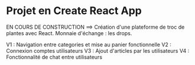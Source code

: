 # Projet en Create React App
EN COURS DE CONSTRUCTION
==> Création d'une plateforme de troc de plantes avec React. Monnaie d'échange : les drops.

V1 : Navigation entre categories et mise au panier fonctionnelle
V2 : Connexion comptes utilisateurs
V3 : Ajout d'articles par les utilisateurs
V4 : Fonctionnalité de chat entre utilisateurs

